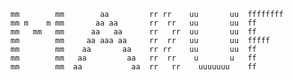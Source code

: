     mm        mm        aa         rr rr    uu       uu  ffffffff
    mm m    m mm       aa aa       rr  rr   uu       uu  ff
    mm   mm   mm      aa   aa      rr   rr  uu       uu  ff
    mm        mm     aa aaa aa     rr  rr   uu       uu  fffff
    mm        mm    aa       aa    rr rr    uu       uu  ff
    mm        mm   aa         aa   rr  rr    u       u   ff
    mm        mm  aa           aa  rr   rr    uuuuuuu    ff
